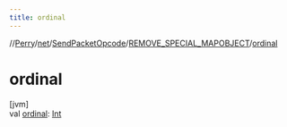 ```yaml
---
title: ordinal
---
```

//[Perry](../../../../index.html)/[net](../../index.html)/[SendPacketOpcode](../index.html)/[REMOVE_SPECIAL_MAPOBJECT](index.html)/[ordinal](ordinal.html)



# ordinal



[jvm]\
val [ordinal](ordinal.html): [Int](https://kotlinlang.org/api/latest/jvm/stdlib/kotlin/-int/index.html)




